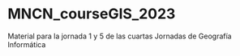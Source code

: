 # MNCN_courseGIS_2023
Material para la jornada 1 y 5 de las cuartas Jornadas de Geografía Informática
